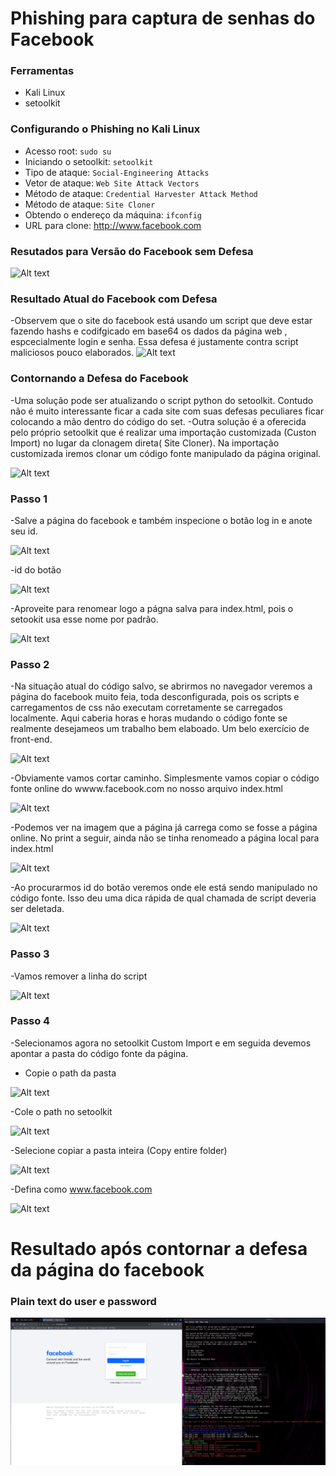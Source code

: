 # Phishing para captura de senhas do Facebook

### Ferramentas

- Kali Linux
- setoolkit

### Configurando o Phishing no Kali Linux

- Acesso root: ``` sudo su ```
- Iniciando o setoolkit: ``` setoolkit ```
- Tipo de ataque: ``` Social-Engineering Attacks ```
- Vetor de ataque: ``` Web Site Attack Vectors ```
- Método de ataque: ```Credential Harvester Attack Method ```
- Método de ataque: ``` Site Cloner ```
- Obtendo o endereço da máquina: ``` ifconfig ```
- URL para clone: http://www.facebook.com

### Resutados para Versão do Facebook sem Defesa 

![Alt text](./passwd.png "Optional title")

### Resultado Atual do Facebook com Defesa
-Observem que o site do facebook está usando um script que deve estar fazendo hashs e codifgicado em base64 os dados 
da página web , espcecialmente login e senha. Essa defesa é justamente contra script maliciosos pouco elaborados.
![Alt text](./Capturar21.JPG "Optional title")

### Contornando a Defesa do Facebook
-Uma solução pode ser atualizando o script python do setoolkit. Contudo não é muito interessante ficar a cada site com suas defesas
peculiares ficar colocando a mão dentro do código do set.
-Outra solução é a oferecida pelo próprio setoolkit que é realizar uma importação customizada (Custon Import) no lugar da clonagem direta( Site Cloner). Na importação customizada iremos clonar um código fonte manipulado da página original. 

![Alt text](./Capturar13.JPG "Optional title")

### Passo 1 
-Salve a página do facebook e também inspecione o botão log in e anote seu id.

![Alt text](./Capturar.JPG "Optional title")

-id do botão

![Alt text](./Capturar5.JPG "Optional title")

-Aproveite para renomear logo a págna salva para index.html, pois o setookit usa esse nome por padrão.

![Alt text](./Capturar17.JPG "Optional title")

### Passo 2 
-Na situação atual do código salvo, se abrirmos no navegador veremos a página do facebook muito feia, toda desconfigurada, pois os scripts e carregamentos de css não executam corretamente se carregados localmente. Aqui caberia horas e horas mudando o código fonte se realmente desejameos um trabalho bem elaboado. Um belo exercício de front-end.

![Alt text](./Capturar2.JPG "Optional title")

-Obviamente vamos cortar caminho. Simplesmente vamos copiar o código fonte online do wwww.facebook.com no nosso arquivo index.html

![Alt text](./Capturar6.JPG "Optional title")

-Podemos ver na imagem que a página já carrega como se fosse a página online. No print a seguir, ainda não se tinha renomeado a página local para index.html

![Alt text](./Capturar8.JPG "Optional title")

-Ao procurarmos id do botão veremos onde ele está sendo manipulado no código fonte. Isso deu uma dica rápida de qual chamada de script deveria ser deletada.

![Alt text](./Capturar24.JPG "Optional title")

### Passo 3 
-Vamos remover a linha do script

![Alt text](./Capturar23.JPG "Optional title")

### Passo 4 
-Selecionamos agora no setoolkit Custom Import e em seguida devemos apontar a pasta do código fonte da página. 
- Copie o path  da pasta
 
![Alt text](./Capturar14.JPG "Optional title")

-Cole o path no setoolkit

![Alt text](./Capturar15.JPG "Optional title")

-Selecione copiar a pasta inteira (Copy entire folder)

![Alt text](./Capturar18.JPG "Optional title")

-Defina como www.facebook.com

![Alt text](./Capturar19.JPG "Optional title")

# Resultado após contornar a defesa da página do facebook

### Plain text do user e password

![Alt text](./desafio-phishing.png "Optional title")



